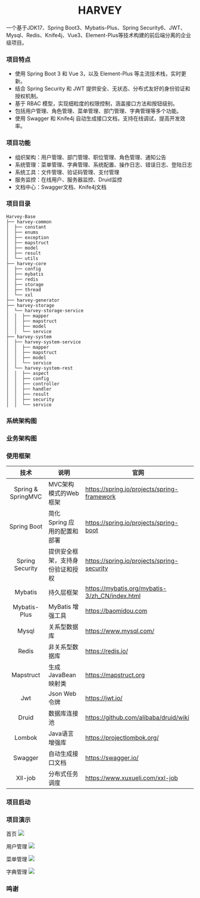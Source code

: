 <h1 style="text-align: center">HARVEY</h1>
一个基于JDK17、Spring Boot3、Mybatis-Plus、Spring Security6、JWT、Mysql、Redis、Knife4j、Vue3、Element-Plus等技术构建的前后端分离的企业级项目。
<p align="center">

</p>

### 项目特点
- 使用 Spring Boot 3 和 Vue 3，以及 Element-Plus 等主流技术栈，实时更新。
- 结合 Spring Security 和 JWT 提供安全、无状态、分布式友好的身份验证和授权机制。
- 基于 RBAC 模型，实现细粒度的权限控制，涵盖接口方法和按钮级别。
- 包括用户管理、角色管理、菜单管理、部门管理、字典管理等多个功能。
- 使用 Swagger 和 Knife4j 自动生成接口文档，支持在线调试，提高开发效率。

### 项目功能
- 组织架构：用户管理、部门管理、职位管理、角色管理、通知公告
- 系统管理：菜单管理、字典管理、系统配置、操作日志、错误日志、登陆日志
- 系统工具：文件管理、验证码管理、支付管理
- 服务监控：在线用户、服务器监控、Druid监控
- 文档中心：Swagger文档、Knife4j文档

### 项目目录
```
Harvey-Base
├── harvey-common
│  ├── constant
│  ├── enums
│  ├── exception
│  ├── mapstruct
│  ├── model
│  ├── result
│  └── utils
├── harvey-core 
│  ├── config
│  ├── mybatis
│  ├── redis
│  ├── storage
│  ├── thread
│  └── xxl
├── harvey-generator
├── harvey-storage
│  └── harvey-storage-service
│  │  ├── mapper
│  │  ├── mapstruct
│  │  ├── model
│  │  └── service
├── harvey-system
│  ├── harvey-system-service
│  │  ├── mapper
│  │  ├── mapstruct
│  │  ├── model
│  │  └── service
│  └── harvey-system-rest
│  │  ├── aspect
│  │  ├── config
│  │  ├── controller
│  │  ├── handler
│  │  ├── result
│  │  ├── security
│  │  └── service
```

### 系统架构图

### 业务架构图

### 使用框架
|         技术         | 说明                 | 官网                                             |
|:------------------:|--------------------|------------------------------------------------|
| Spring & SpringMVC | MVC架构模式的Web框架      | https://spring.io/projects/spring-framework    |
|    Spring Boot     | 简化 Spring 应用的配置和部署 | https://spring.io/projects/spring-boot         |
|  Spring Security   | 提供安全框架，支持身份验证和授权   | https://spring.io/projects/spring-security     |
|      Mybatis       | 持久层框架              | https://mybatis.org/mybatis-3/zh_CN/index.html |
|    Mybatis-Plus    | MyBatis 增强工具       | https://baomidou.com                           |
|       Mysql        | 关系型数据库             | https://www.mysql.com/                         |
|       Redis        | 非关系型数据库            | https://redis.io/                              |
|     Mapstruct      | 生成JavaBean映射类      | https://mapstruct.org                          |
|        Jwt         | Json Web令牌         | https://jwt.io/                                |
|       Druid        | 数据库连接池             | https://github.com/alibaba/druid/wiki          |
|       Lombok       | Java语言增强库          | https://projectlombok.org/                     |
|      Swagger       | 自动生成接口文档           | https://swagger.io/                            |
|      Xll-job       | 分布式任务调度            | https://www.xuxueli.com/xxl-job                |

### 项目启动


### 项目演示
首页
![](https://harvey-common.oss-cn-shenzhen.aliyuncs.com/harvey-vue3-admin/%E9%A6%96%E9%A1%B5.png)

用户管理
![](https://harvey-common.oss-cn-shenzhen.aliyuncs.com/harvey-vue3-admin/%E7%94%A8%E6%88%B7%E7%AE%A1%E7%90%86.png)

菜单管理
![](https://harvey-common.oss-cn-shenzhen.aliyuncs.com/harvey-vue3-admin/%E8%8F%9C%E5%8D%95%E7%AE%A1%E7%90%86.png)

字典管理
![](https://harvey-common.oss-cn-shenzhen.aliyuncs.com/harvey-vue3-admin/%E5%AD%97%E5%85%B8%E7%AE%A1%E7%90%86.png)



### 鸣谢
